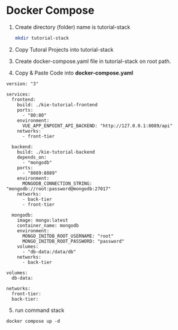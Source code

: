# Docker Compose

1. Create directory (folder) name is tutorial-stack
    ```bash
    mkdir tutorial-stack
    ```


2. Copy Tutoral Projects into tutorial-stack

    
3. Create docker-compose.yaml file in tutorial-stack on root path.

4. Copy & Paste Code into **docker-compose.yaml**

```docker-compose
version: "3"

services:
  frontend:
    build: ./kie-tutorial-frontend
    ports:
      - "80:80"
    environment:
      VUE_APP_ENPOINT_API_BACKEND: "http://127.0.0.1:8089/api"
    networks:
      - front-tier

  backend:
    build: ./kie-tutorial-backend
    depends_on:
      - "mongodb"
    ports:
      - "8089:8089"
    environment:
      MONGODB_CONNECTION_STRING: "mongodb://root:password@mongodb:27017"
    networks:
      - back-tier
      - front-tier

  mongodb:
    image: mongo:latest
    container_name: mongodb
    environment:
      MONGO_INITDB_ROOT_USERNAME: "root"
      MONGO_INITDB_ROOT_PASSWORD: "password"
    volumes:
      - "db-data:/data/db"
    networks:
      - back-tier

volumes:
  db-data:

networks:
  front-tier:
  back-tier:
```
5. run command stack

```
docker compose up -d
```

